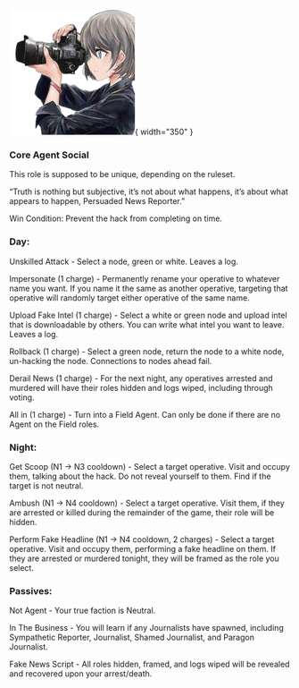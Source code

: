 ![persuadednewsreporter.png](Images/persuadednewsreporter.png){ width="350" }

### **Core Agent Social**

This role is supposed to be unique, depending on the ruleset.

“Truth is nothing but subjective, it’s not about what happens, it’s about what appears to happen, Persuaded News Reporter.”

Win Condition: Prevent the hack from completing on time.

### **Day:**

Unskilled Attack - Select a node, green or white. Leaves a log.

Impersonate (1 charge) - Permanently rename your operative to whatever name you want. If you name it the same as another operative, targeting that operative will randomly target either operative of the same name.

Upload Fake Intel (1 charge) - Select a white or green node and upload intel that is downloadable by others. You can write what intel you want to leave. Leaves a log.

Rollback (1 charge) - Select a green node, return the node to a white node, un-hacking the node. Connections to nodes ahead fail.

Derail News (1 charge) - For the next night, any operatives arrested and murdered will have their roles hidden and logs wiped, including through voting.

All in (1 charge) - Turn into a Field Agent. Can only be done if there are no Agent on the Field roles.

### **Night:**

Get Scoop (N1 -> N3 cooldown) - Select a target operative. Visit and occupy them, talking about the hack. Do not reveal yourself to them. Find if the target is not neutral.

Ambush (N1 -> N4 cooldown) - Select a target operative. Visit them, if they are arrested or killed during the remainder of the game, their role will be hidden.

Perform Fake Headline (N1 -> N4 cooldown, 2 charges) - Select a target operative. Visit and occupy them, performing a fake headline on them. If they are arrested or murdered tonight, they will be framed as the role you select.

### **Passives:**

Not Agent - Your true faction is Neutral.

In The Business - You will learn if any Journalists have spawned, including Sympathetic Reporter, Journalist, Shamed Journalist, and Paragon Journalist.

Fake News Script - All roles hidden, framed, and logs wiped will be revealed and recovered upon your arrest/death.